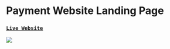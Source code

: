 # Payment Website Landing Page

### [`Live Website`](https://payment-bank.vercel.app/)
<img src="https://user-images.githubusercontent.com/76748226/202712452-3f3c751e-1ce5-457d-a92b-9ecffb62812b.png" />
